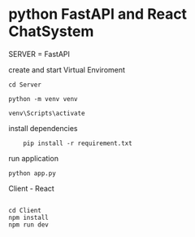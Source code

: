 # python FastAPI and React ChatSystem

SERVER = FastAPI

create and start Virtual Enviroment

```
cd Server

python -m venv venv

venv\Scripts\activate

```

install dependencies

```
    pip install -r requirement.txt
```

run application

```
python app.py
```

Client - React

```

cd Client
npm install
npm run dev

```
